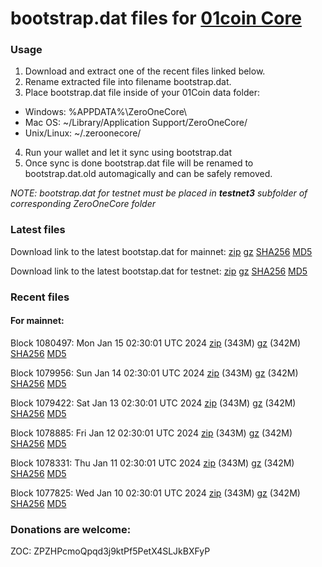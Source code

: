 # bootstrap.dat files for [01coin Core](https://01coin.io)

### Usage

1. Download and extract one of the recent files linked below.
2. Rename extracted file into filename bootstrap.dat.
3. Place bootstrap.dat file inside of your 01Coin data folder:
 - Windows: %APPDATA%\ZeroOneCore\
 - Mac OS: ~/Library/Application Support/ZeroOneCore/
 - Unix/Linux: ~/.zeroonecore/
4. Run your wallet and let it sync using bootstrap.dat
5. Once sync is done bootstrap.dat file will be renamed to bootstrap.dat.old automagically and can be safely removed.

_NOTE: bootstrap.dat for testnet must be placed in **testnet3** subfolder of corresponding ZeroOneCore folder_

### Latest files
Download link to the latest bootstap.dat for mainnet: [zip](https://files.01coin.io/mainnet/bootstrap.dat.zip) [gz](https://files.01coin.io/mainnet/bootstrap.dat.tar.gz) [SHA256](https://files.01coin.io/mainnet/sha256.txt) [MD5](https://files.01coin.io/mainnet/md5.txt)

Download link to the latest bootstap.dat for testnet: [zip](https://files.01coin.io/testnet/bootstrap.dat.zip) [gz](https://files.01coin.io/testnet/bootstrap.dat.tar.gz) [SHA256](https://files.01coin.io/testnet/sha256.txt) [MD5](https://files.01coin.io/testnet/md5.txt)

### Recent files

#### For mainnet:

Block 1080497: Mon Jan 15 02:30:01 UTC 2024 [zip](https://files.01coin.io/mainnet/2024-01-15/bootstrap.dat.zip) (343M) [gz](https://files.01coin.io/mainnet/2024-01-15/bootstrap.dat.tar.gz) (342M) [SHA256](https://files.01coin.io/mainnet/2024-01-15/sha256.txt) [MD5](https://files.01coin.io/mainnet/2024-01-15/md5.txt)

Block 1079956: Sun Jan 14 02:30:01 UTC 2024 [zip](https://files.01coin.io/mainnet/2024-01-14/bootstrap.dat.zip) (343M) [gz](https://files.01coin.io/mainnet/2024-01-14/bootstrap.dat.tar.gz) (342M) [SHA256](https://files.01coin.io/mainnet/2024-01-14/sha256.txt) [MD5](https://files.01coin.io/mainnet/2024-01-14/md5.txt)

Block 1079422: Sat Jan 13 02:30:01 UTC 2024 [zip](https://files.01coin.io/mainnet/2024-01-13/bootstrap.dat.zip) (343M) [gz](https://files.01coin.io/mainnet/2024-01-13/bootstrap.dat.tar.gz) (342M) [SHA256](https://files.01coin.io/mainnet/2024-01-13/sha256.txt) [MD5](https://files.01coin.io/mainnet/2024-01-13/md5.txt)

Block 1078885: Fri Jan 12 02:30:01 UTC 2024 [zip](https://files.01coin.io/mainnet/2024-01-12/bootstrap.dat.zip) (343M) [gz](https://files.01coin.io/mainnet/2024-01-12/bootstrap.dat.tar.gz) (342M) [SHA256](https://files.01coin.io/mainnet/2024-01-12/sha256.txt) [MD5](https://files.01coin.io/mainnet/2024-01-12/md5.txt)

Block 1078331: Thu Jan 11 02:30:01 UTC 2024 [zip](https://files.01coin.io/mainnet/2024-01-11/bootstrap.dat.zip) (343M) [gz](https://files.01coin.io/mainnet/2024-01-11/bootstrap.dat.tar.gz) (342M) [SHA256](https://files.01coin.io/mainnet/2024-01-11/sha256.txt) [MD5](https://files.01coin.io/mainnet/2024-01-11/md5.txt)

Block 1077825: Wed Jan 10 02:30:01 UTC 2024 [zip](https://files.01coin.io/mainnet/2024-01-10/bootstrap.dat.zip) (343M) [gz](https://files.01coin.io/mainnet/2024-01-10/bootstrap.dat.tar.gz) (342M) [SHA256](https://files.01coin.io/mainnet/2024-01-10/sha256.txt) [MD5](https://files.01coin.io/mainnet/2024-01-10/md5.txt)


### Donations are welcome:

ZOC: ZPZHPcmoQpqd3j9ktPf5PetX4SLJkBXFyP
